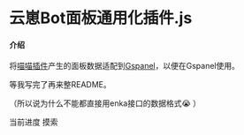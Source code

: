 # 云崽Bot面板通用化插件.js

#### 介绍
将[喵喵插件](../../../../yoimiya-kokomi/miao-plugin)产生的面板数据适配到[Gspanel](https://github.com/monsterxcn/nonebot-plugin-gspanel)，以便在Gspanel使用。

等我写完了再来整README。

（所以说为什么不能都直接用enka接口的数据格式:sob: ）

当前进度 摸索
